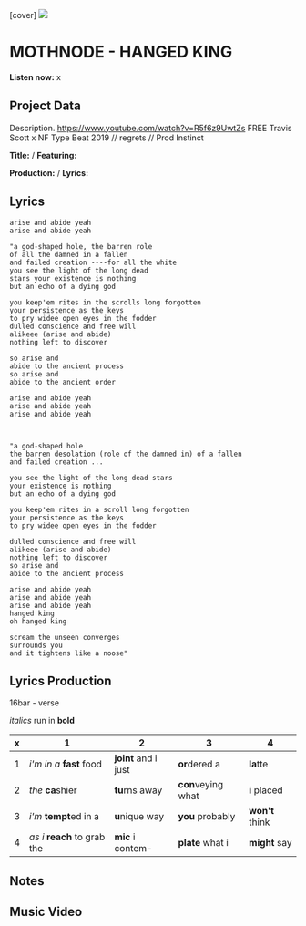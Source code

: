 [cover] ![](57175019_319474918741616_8502199518755923887_n.jpg)

# MOTHNODE - HANGED KING

**Listen now:** x

## Project Data

Description.
https://www.youtube.com/watch?v=R5f6z9UwtZs
FREE Travis Scott x NF Type Beat 2019 // regrets // Prod Instinct

**Title:**  / **Featuring:** 

**Production:**  / **Lyrics:** 

## Lyrics

```
arise and abide yeah
arise and abide yeah

"a god-shaped hole, the barren role 
of all the damned in a fallen 
and failed creation ----for all the white
you see the light of the long dead 
stars your existence is nothing 
but an echo of a dying god 

you keep'em rites in the scrolls long forgotten  
your persistence as the keys
to pry widee open eyes in the fodder
dulled conscience and free will
alikeee (arise and abide)
nothing left to discover

so arise and
abide to the ancient process
so arise and
abide to the ancient order

arise and abide yeah
arise and abide yeah
arise and abide yeah



"a god-shaped hole
the barren desolation (role of the damned in) of a fallen 
and failed creation ...

you see the light of the long dead stars
your existence is nothing 
but an echo of a dying god 

you keep'em rites in a scroll long forgotten  
your persistence as the keys
to pry widee open eyes in the fodder

dulled conscience and free will
alikeee (arise and abide)
nothing left to discover
so arise and
abide to the ancient process

arise and abide yeah
arise and abide yeah
arise and abide yeah
hanged king
oh hanged king

scream the unseen converges 
surrounds you 
and it tightens like a noose"

```

## Lyrics Production

16bar - verse

*italics* run in
**bold**

| x | 1 | 2 | 3 | 4 |
|---|---|---|---|---|
| 1 | *i'm in a* **fast** food | **joint** and i just  | **or**dered a  | **la**tte  |
| 2 | *the* **ca**shier | **tu**rns away  |  **con**veying what |  **i** placed |
| 3 | *i'm* **tempt**ed in a | **u**nique way  |  **you** probably |  **won't** think |
| 4 | *as i* **reach** to grab the |  **mic** i contem-  | **plate** what i | **might** say |

## Notes

## Music Video
